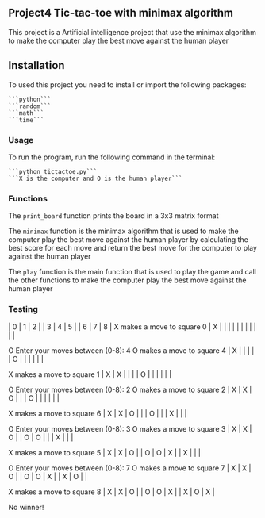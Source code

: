 ## Project4 Tic-tac-toe with minimax algorithm

This project is a Artificial intelligence project that use the minimax algorithm to make the computer play the best move against the human player

## Installation

To used this project you need to install or import the following packages:
    
    ```python```
    ```random```
    ```math```
    ```time```
   
### Usage

To run the program, run the following command in the terminal:

    ```python tictactoe.py```
    ```X is the computer and O is the human player```

### Functions

The ``print_board`` function prints the board in a 3x3 matrix format

The ``minimax`` function is the minimax algorithm that is used to make the computer play the best move against the human player by calculating the best score for each move and return the best move for the computer to play against the human player

The ``play`` function is the main function that is used to play the game and call the other functions to make the computer play the best move against the human player


### Testing

| 0 | 1 | 2 |
| 3 | 4 | 5 |
| 6 | 7 | 8 |
X makes a move to square 0
| X |   |   |
|   |   |   |
|   |   |   |

O Enter your moves between (0-8): 4
O makes a move to square 4
| X |   |   |
|   | O |   |
|   |   |   |

X makes a move to square 1
| X | X |   |
|   | O |   |
|   |   |   |

O Enter your moves between (0-8): 2
O makes a move to square 2
| X | X | O |
|   | O |   |
|   |   |   |

X makes a move to square 6
| X | X | O |
|   | O |   |
| X |   |   |

O Enter your moves between (0-8): 3
O makes a move to square 3
| X | X | O |
| O | O |   |
| X |   |   |

X makes a move to square 5
| X | X | O |
| O | O | X |
| X |   |   |

O Enter your moves between (0-8): 7
O makes a move to square 7
| X | X | O |
| O | O | X |
| X | O |   |

X makes a move to square 8
| X | X | O |
| O | O | X |
| X | O | X |

No winner!